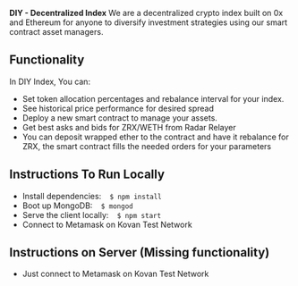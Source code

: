 **DIY - Decentralized Index**
We are a decentralized crypto index built on 0x and Ethereum for anyone to diversify
investment strategies using our smart contract asset managers.

## Functionality
In DIY Index, You can:
- Set token allocation percentages and rebalance interval for your index.
- See historical price performance for desired spread
- Deploy a new smart contract to manage your assets.
- Get best asks and bids for ZRX/WETH from Radar Relayer
- You can deposit wrapped ether to the contract and have it rebalance for ZRX, 
the smart contract fills the needed orders for your parameters

## Instructions To Run Locally 
- Install dependencies:  ``` $ npm install ```
- Boot up MongoDB:  ``` $ mongod ```
- Serve the client locally:  ``` $ npm start``` 
- Connect to Metamask on Kovan Test Network

## Instructions on Server (Missing functionality) 
- Just connect to Metamask on Kovan Test Network